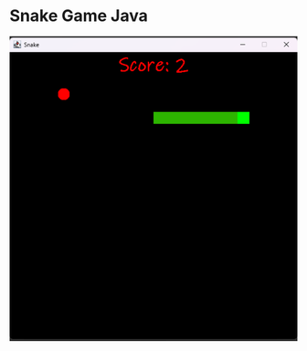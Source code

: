 # Snake Game Java
![Snake Game ScreenShot](https://github.com/Nick2818/snakeGameJava/blob/main/snakeImg.png?raw=true)
